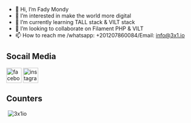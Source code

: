 - 👋 Hi, I’m Fady Mondy
- 👀 I’m interested in make the world more digital
- 🌱 I’m currently learning TALL stack & VILT stack
- 💞️ I’m looking to collaborate on Filament PHP & VILT
- 📫 How to reach me /whatsapp: +201207860084/Email: info@3x1.io

## Socail Media

<a href="https://www.facebook.com/3x1io" target="_blank"><img align="center"  width="40px" src="https://cdn-icons-png.flaticon.com/512/174/174848.png" alt="facebook" /></a>
<a href="https://www.instagram.com/engfadymondy" target="_blank"><img align="center"  width="40px" src="[https://cdn-icons-png.flaticon.com/512/174/174848.png](https://cdn-icons-png.flaticon.com/512/174/174855.png)" alt="instagram" /></a>

## Counters

<p>&nbsp;<img align="center" src="https://github-readme-stats.vercel.app/api?username=3x1io&show_icons=true&locale=en" alt="3x1io" /></p>


<!---
3x1io/3x1io is a ✨ special ✨ repository because its `README.md` (this file) appears on your GitHub profile.
You can click the Preview link to take a look at your changes.
--->

